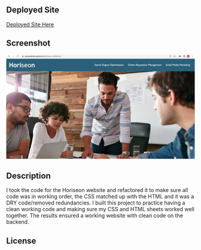 # <Horiseon-Code-Refactor>

## Deployed Site 

[Deployed Site Here](https://ereneedolan.github.io/Horiseon_Refactor/)

## Screenshot

![Image Here](https://github.com/ereneedolan/Horiseon_Refactor/blob/main/assets/images/Horiseon.jpeg?raw=true)

## Description

I took the code for the Horiseon website and refactored it to make sure all code was in working order, the CSS matched up with the HTML and it was a DRY code/removed redundancies.
I built this project to practice having a clean working code and making sure my CSS and HTML sheets worked well together. The results ensured a working website with clean code on the backend.

## License
